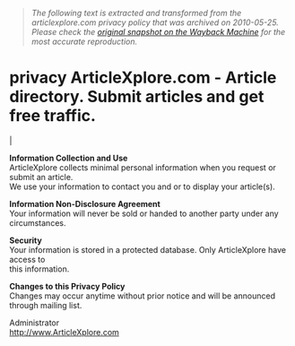 > *The following text is extracted and transformed from the articlexplore.com privacy policy that was archived on 2010-05-25. Please check the [original snapshot on the Wayback Machine](https://web.archive.org/web/20100525045410id_/http%3A//www.articlexplore.com/index.php%3Fpagedb%3Dprivacy%26PHPSESSID%3Dd0eba3c9d9c267c133a2ff85f6fe6e19) for the most accurate reproduction.*

# privacy ArticleXplore.com - Article directory. Submit articles and get free traffic.

| 

**Information Collection and Use**  
ArticleXplore collects minimal personal information when you request or submit an article.  
We use your information to contact you and or to display your article(s).

 **Information Non-Disclosure Agreement**  
Your information will never be sold or handed to another party under any circumstances.

**Security**  
Your information is stored in a protected database. Only ArticleXplore have access to   
this information.

 **Changes to this Privacy Policy**   
Changes may occur anytime without prior notice and will be announced through mailing list.

Administrator  
http://www.ArticleXplore.com

